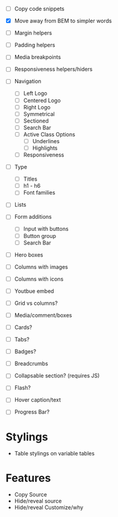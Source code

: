 - [ ] Copy code snippets
- [x] Move away from BEM to simpler words
- [ ] Margin helpers
- [ ] Padding helpers
- [ ] Media breakpoints
- [ ] Responsiveness helpers/hiders
- [ ] Navigation
  - [ ] Left Logo
  - [ ] Centered Logo
  - [ ] Right Logo
  - [ ] Symmetrical
  - [ ] Sectioned
  - [ ] Search Bar
  - [ ] Active Class Options
    - [ ] Underlines
    - [ ] Highlights
  - [ ] Responsiveness
- [ ] Type
  - [ ] Titles
  - [ ] h1 - h6
  - [ ] Font families
- [ ] Lists
- [ ] Form additions
  - [ ] Input with buttons
  - [ ] Button group
  - [ ] Search Bar
- [ ] Hero boxes
- [ ] Columns with images
- [ ] Columns with icons
- [ ] Youtbue embed
- [ ] Grid vs columns?
- [ ] Media/comment/boxes
- [ ] Cards?
- [ ] Tabs?
- [ ] Badges?
- [ ] Breadcrumbs
- [ ] Collapsable section? (requires JS)
- [ ] Flash?
- [ ] Hover caption/text
- [ ] Progress Bar?


# Stylings
- Table stylings on variable tables

# Features
- Copy Source
- Hide/reveal source
- Hide/reveal Customize/why
